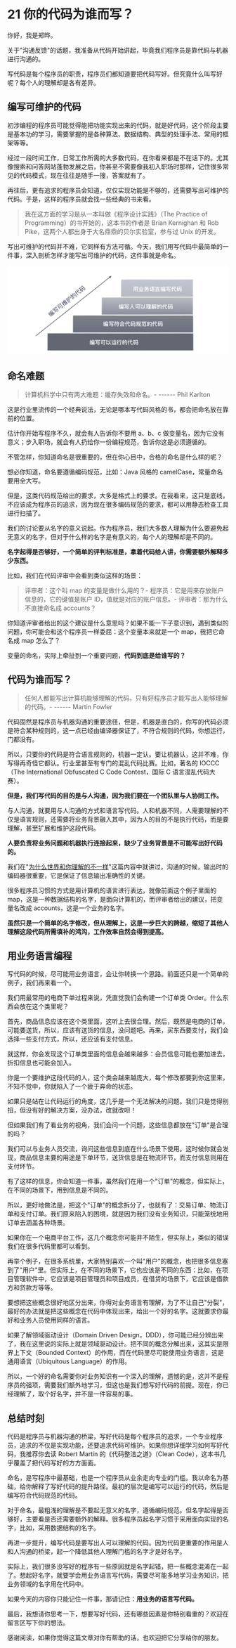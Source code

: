 # 21 你的代码为谁而写？

你好，我是郑晔。

关于"沟通反馈"的话题，我准备从代码开始讲起，毕竟我们程序员是靠代码与机器进行沟通的。

写代码是每个程序员的职责，程序员们都知道要把代码写好。但究竟什么叫写好呢？每个人的理解却是各有差异。

## 编写可维护的代码

初涉编程的程序员可能觉得能把功能实现出来的代码，就是好代码，这个阶段主要是基本功的学习，需要掌握的是各种算法、数据结构、典型的处理手法、常用的框架等等。

经过一段时间工作，日常工作所需的大多数代码，在你看来都是不在话下的。尤其像搜索和问答网站蓬勃发展之后，你甚至不需要像我初入职场时那样，记住很多常见的代码模式，现在往往是随手一搜，答案就有了。

再往后，更有追求的程序员会知道，仅仅实现功能是不够的，还需要写出可维护的代码。于是，这样的程序员就会找一些经典的书来看。

> 我在这方面的学习是从一本叫做《程序设计实践》（The Practice of
> Programming）的书开始的，这本书的作者是 Brian Kernighan 和 Rob
> Pike，这两个人都出身于大名鼎鼎的贝尔实验室，参与过 Unix 的开发。

写出可维护的代码并不难，它同样有方法可循。今天，我们用写代码中最简单的一件事，深入剖析怎样才能写出可维护的代码，这件事就是命名。

![](assets/ce4dcdb6b1ef4764a4e45647ba667008.jpg)

## 命名难题

> 计算机科学中只有两大难题：缓存失效和命名。- ------ Phil Karlton

这是行业里流传的一个经典说法，无论是哪本写代码风格的书，都会把命名放在靠前的位置。

估计你开始写程序不久，就会有人告诉你不要用 a、b、c
做变量名，因为它没有意义；步入职场，就会有人扔给你一份编程规范，告诉你这是必须遵循的。

不管怎样，你知道命名是很重要的，但在你心目中，合格的命名是什么样的呢？

想必你知道，命名要遵循编码规范，比如：Java 风格的
camelCase，常量命名要用全大写。

但是，这类代码规范给出的要求，大多是格式上的要求。在我看来，这只是底线，不应该成为程序员的追求，因为现在很多编码规范的要求，都可以用静态检查工具进行扫描了。

我们的讨论要从名字的意义说起。作为程序员，我们大多数人理解为什么要避免起无意义的名字，但对于什么样的名字是有意义的，每个人的理解却是不同的。

**名字起得是否够好，一个简单的评判标准是，拿着代码给人讲，你需要额外解释多少东西。**

比如，我们在代码评审中会看到类似这样的场景：

> 评审者：这个叫 map 的变量是做什么用的？-
> 程序员：它是用来存放账户信息的，它的键值是账户
> ID，值就是对应的账户信息。- 评审者：那为什么不直接命名成 accounts？

你知道评审者给出的这个建议是什么意思吗？如果不能一下子意识到，遇到类似的问题，你可能会和这个程序员一样委屈：这个变量本来就是一个
map，我把它命名成 map 怎么了？

变量的命名，实际上牵扯到一个重要问题，**代码到底是给谁写的？**

## 代码为谁而写？

> 任何人都能写出计算机能够理解的代码，只有好程序员才能写出人能够理解的代码。-
> ------ Martin Fowler

代码固然是程序员与机器沟通的重要途径，但是，机器是直白的，你写的代码必须是符合某种规则的，这一点已经由编译器保证了，不符合规则的代码，你想运行，门都没有。

所以，只要你的代码是符合语言规则的，机器一定认。要让机器认，这并不难，你写得再奇怪它都认。行业里甚至有专门的混乱代码比赛。比如，著名的
IOCCC（The International Obfuscated C Code Contest，国际 C
语言混乱代码大赛）。

**但是，我们写代码的目的是与人沟通，因为我们要在一个团队里与人协同工作。**

与人沟通，就要用与人沟通的方式和语言写代码。人和机器不同，人需要理解的不仅是语言规则，还需要将业务背景融入其中，因为人的目的不是执行代码，而是要理解，甚至扩展和维护这段代码。

**人要负责将业务问题和机器执行连接起来，缺少了业务背景是不可能写出好代码的。**

我们在"[为什么世界和你理解的不一样](http://time.geekbang.org/column/article/80755)"这篇内容中就讲过，沟通的时候，输出时的编码器很重要，它是保证了信息输出准确性的关键。

很多程序员习惯的方式是用计算机的语言进行表达，就像前面这个例子里面的
map，这是一种数据结构的名字，是面向计算机的，而评审者给出的建议，把变量名改成
accounts，这是一个业务的名字。

**虽然只是一个简单的名字修改，但从理解上，这是一步巨大的跨越，缩短了其他人理解这段代码所需填补的鸿沟，工作效率自然会得到提高。**

## 用业务语言编程

写代码的时候，尽可能用业务语言，会让你转换一个思路。前面还只是一个简单的例子，我们再来看一个。

我们用最常用的电商下单过程来说，凭直觉我们会构建一个订单类
Order。什么东西会放在这个类里呢？

首先，商品信息应该在这个类里面，这听上去很合理。然后，既然是电商的订单，可能要送货，所以，应该有送货的信息，没问题吧。再来，买东西要支付，我们会选择一些支付方式，所以，还应该有支付信息。

就这样，你会发现这个订单类里面的信息会越来越多：会员信息可能也要加进去，折扣信息也可能会加入。

你是一个要维护这段代码的人，这个类会越来越庞大，每个修改都要到你这里来，不知不觉中，你就陷入了一个疲于奔命的状态。

如果只是站在让代码运行的角度，这几乎是一个无法解决的问题。我们只是觉得别扭，但没有好的解决方案，没办法，改就改呗！

但如果我们有了看业务的视角，我们会问一个问题，这些信息都放在"订单"是合理的吗？

我们可以与业务人员交流，询问这些信息到底在什么场景下使用。这时候你就会发现，商品信息主要的用途是下单环节，送货信息是在物流环节，而支付信息则用在支付环节。

有了这样的信息，你会知道一件事，虽然我们在用一个"订单"的概念，但实际上，在不同的场景下，用到信息是不同的。

所以，更好地做法是，把这个"订单"的概念拆分了，也就有了：交易订单、物流订单和支付订单。我们原来陷入的困境，就是因为我们没有业务知识，只能笼统地用订单去涵盖各种场景。

如果你在一个电商平台工作，这几个概念你可能并不陌生，但实际上，类似的错误我们在很多代码里都可以看到。

再举个例子，在很多系统里，大家特别喜欢一个叫"用户"的概念，也把很多信息塞到了"用户"里。但实际上，在不同的场景下，它也应该是不同的东西：比如，在项目管理软件中，它应该是项目管理员和项目成员，在借贷的场景下，它应该是借款方和贷款方等等。

要想把这些概念很好地区分出来，你得对业务语言有理解，为了不让自己"分裂"，最好的办法就是把这些概念在代码中体现出来，给出一个好的名字。这就要求你最好和业务人员使用同样的语言。

如果了解领域驱动设计（Domain Driven
Design，DDD），你可能已经分辨出来了，我在这里说的实际上就是领域驱动设计。把不同的概念分解出来，这其实是限界上下文（Bounded
Context）的作用，而在代码里尽可能使用业务语言，这是通用语言（Ubiquitous
Language）的作用。

所以，一个好的命名需要你对业务知识有一个深入的理解，遗憾的是，这并不是程序员的强项，需要我们额外地学习，但这也是我们想写好代码的前提。现在，你已经理解了，取个好名字，并不是一件容易的事。

## 总结时刻

代码是程序员与机器沟通的桥梁，写好代码是每个程序员的追求，一个专业程序员，追求的不仅是实现功能，还要追求代码可维护。如果你想详细学习如何写好代码，我推荐你去读
Robert Martin 的《代码整洁之道》（Clean
Code），这本书几乎覆盖了把代码写好的方方面面。

命名，是写程序中最基础，也是一个程序员从业余走向专业的门槛。我以命名为基础，给你解释了写好代码的提升路径。最初的层次是编写可以运行的代码，然后是编写符合代码规范的代码。

对于命名，最粗浅的理解是不要起无意义的名字，遵循编码规范。但名字起得是否够好，主要看是否还需要额外的解释。很多程序员起名字习惯于采用面向实现的名字，比如，采用数据结构的名字。

再进一步提升，编写代码是要写出人可以理解的代码。因为代码更重要的作用是人和人沟通的桥梁，起一个降低其他人理解门槛的名字才是好名字。

实际上，我们很多没写好的程序有一些原因就是名字起错，把一些概念混淆在一起了。想起好名字，就要学会用业务语言写代码，需要尽可能多地学习业务知识，把业务领域的名字用在代码中。

如果今天的内容你只能记住一件事，那请记住：**用业务的语言写代码。**

最后，我想请你思考一下，想要写好代码，还有哪些因素是你特别看重的？欢迎在留言区写下你的想法。

感谢阅读，如果你觉得这篇文章对你有帮助的话，也欢迎把它分享给你的朋友。
